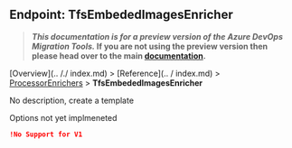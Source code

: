 ## Endpoint: TfsEmbededImagesEnricher

>**_This documentation is for a preview version of the Azure DevOps Migration Tools._ If you are not using the preview version then please head over to the main [documentation](https://nkdagility.github.io/azure-devops-migration-tools).**

[Overview](.. /./ index.md) > [Reference](.. / index.md) > [ProcessorEnrichers](./index.md) > **TfsEmbededImagesEnricher**

No description, create a template

Options not yet implmeneted

```JSON
!No Support for V1
```